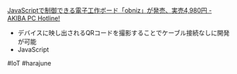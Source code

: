 
[JavaScriptで制御できる電子工作ボード「obniz」が発売、実売4,980円 - AKIBA PC Hotline!](https://akiba-pc.watch.impress.co.jp/docs/news/news/1125352.html)
- デバイスに映し出されるQRコードを撮影することでケーブル接続なしに開発が可能
- JavaScript

#IoT
#harajune
